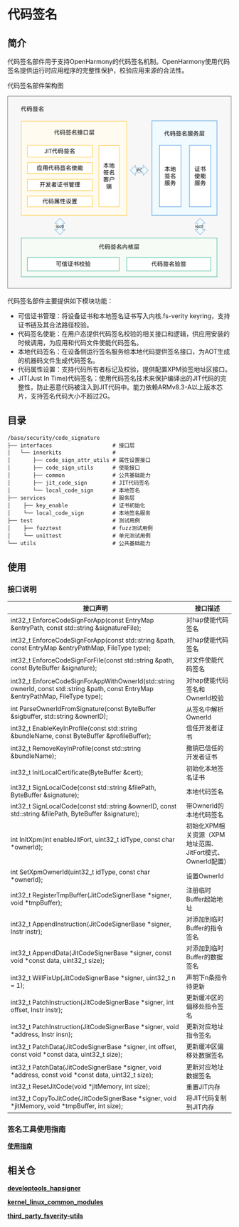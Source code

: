 # 代码签名

## 简介

代码签名部件用于支持OpenHarmony的代码签名机制。OpenHarmony使用代码签名提供运行时应用程序的完整性保护，校验应用来源的合法性。

代码签名部件架构图

![](figures/codesign.png)

代码签名部件主要提供如下模块功能：

- 可信证书管理：将设备证书和本地签名证书写入内核.fs-verity keyring，支持证书链及其合法路径校验。
- 代码签名使能：在用户态提供代码签名校验的相关接口和逻辑，供应用安装的时候调用，为应用和代码文件使能代码签名。
- 本地代码签名：在设备侧运行签名服务给本地代码提供签名接口，为AOT生成的机器码文件生成代码签名。
- 代码属性设置：支持代码所有者标记及校验，提供配置XPM验签地址区接口。
- JIT(Just In Time)代码签名：使用代码签名技术来保护编译出的JIT代码的完整性，防止恶意代码被注入到JIT代码中。能力依赖ARMv8.3-A以上版本芯片，支持签名代码大小不超过2G。

## 目录

```
/base/security/code_signature
├── interfaces                   # 接口层
│   └── innerkits                #
│       ├── code_sign_attr_utils # 属性设置接口
│       ├── code_sign_utils      # 使能接口
│       ├── common               # 公共基础能力
│       ├── jit_code_sign        # JIT代码签名
│       └── local_code_sign      # 本地签名
├── services                     # 服务层
│    ├── key_enable              # 证书初始化
│    └── local_code_sign         # 本地签名服务
├── test                         # 测试用例
│    ├── fuzztest                # fuzz测试用例
│    └── unittest                # 单元测试用例
└── utils                        # 公共基础能力
```

## 使用
### 接口说明

| **接口声明** | **接口描述** |
| --- | --- |
| int32_t EnforceCodeSignForApp(const EntryMap &entryPath, const std::string &signatureFile); | 对hap使能代码签名 |
| int32_t EnforceCodeSignForApp(const std::string &path, const EntryMap &entryPathMap, FileType type); | 对hap使能代码签名 |
| int32_t EnforceCodeSignForFile(const std::string &path, const ByteBuffer &signature); | 对文件使能代码签名 |
| int32_t EnforceCodeSignForAppWithOwnerId(std::string ownerId, const std::string &path, const EntryMap &entryPathMap, FileType type); | 对hap使能代码签名和OwnerId校验 |
| int ParseOwnerIdFromSignature(const ByteBuffer &sigbuffer, std::string &ownerID); | 从签名中解析OwnerId |
| int32_t EnableKeyInProfile(const std::string &bundleName, const ByteBuffer &profileBuffer); | 信任开发者证书 |
| int32_t RemoveKeyInProfile(const std::string &bundleName); | 撤销已信任的开发者证书 |
| int32_t InitLocalCertificate(ByteBuffer &cert); | 初始化本地签名证书 |
| int32_t SignLocalCode(const std::string &filePath, ByteBuffer &signature); | 本地代码签名 |
| int32_t SignLocalCode(const std::string &ownerID, const std::string &filePath, ByteBuffer &signature); | 带OwnerId的本地代码签名 |
| int InitXpm(int enableJitFort, uint32_t idType, const char *ownerId); | 初始化XPM相关资源（XPM地址范围、JitFort模式、OwnerId配置）|
| int SetXpmOwnerId(uint32_t idType, const char *ownerId); | 设置OwnerId |
| int32_t RegisterTmpBuffer(JitCodeSignerBase *signer, void *tmpBuffer); | 注册临时Buffer起始地址 |
| int32_t AppendInstruction(JitCodeSignerBase *signer, Instr instr); | 对添加到临时Buffer的指令签名 |
| int32_t AppendData(JitCodeSignerBase *signer, const void *const data, uint32_t size); | 对添加到临时Buffer的数据签名 |
| int32_t WillFixUp(JitCodeSignerBase *signer, uint32_t n = 1); | 声明下n条指令待更新 |
| int32_t PatchInstruction(JitCodeSignerBase *signer, int offset, Instr instr); | 更新缓冲区的偏移处指令签名 |
| int32_t PatchInstruction(JitCodeSignerBase *signer, void *address, Instr insn); | 更新对应地址指令签名 |
| int32_t PatchData(JitCodeSignerBase *signer, int offset, const void *const data, uint32_t size); | 更新缓冲区偏移处数据签名 |
| int32_t PatchData(JitCodeSignerBase *signer, void *address, const void *const data, uint32_t size); | 更新对应地址数据签名 |
| int32_t ResetJitCode(void *jitMemory, int size); | 重置JIT内存 |
| int32_t CopyToJitCode(JitCodeSignerBase *signer, void *jitMemory, void *tmpBuffer, int size); | 将JIT代码复制到JIT内存 |

### 签名工具使用指南

**[使用指南](https://gitee.com/openharmony/developtools_hapsigner/blob/master/README_ZH.md)**

## 相关仓

**[developtools\_hapsigner](https://gitee.com/openharmony/developtools_hapsigner/blob/master/README_ZH.md)**

**[kernel_linux_common_modules](https://gitee.com/openharmony/kernel_linux_common_modules)**

**[third\_party\_fsverity-utils](https://gitee.com/openharmony/third_party_fsverity-utils/blob/master/README_zh.md)**
